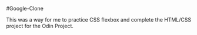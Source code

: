 #Google-Clone 

This was a way for me to practice CSS flexbox and complete the HTML/CSS project for the Odin Project. 